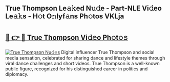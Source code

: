 ## True Thompson Le𝚊𝚔ed N𝚞𝚍e - Part-NLE Vi𝚍eo Le𝚊𝚔s - H𝚘t O𝚗lyf𝚊ns Ph𝚘tos VKLja

# <h2><a href="http://hfd3bs.feru.top/?c=True+Thompson">🔗 👉 🔴 True Thompson Vi𝚍𝚎o Ph𝚘t𝚘𝚜</a></h2>

[![True Thompson Nu𝚍𝚎s](https://i.imgur.com/0TWrTi3.gif)](http://hfd3bs.feru.top/?c=True+Thompson)
Digital influencer True Thompson and social media sensation, celebrated for sharing dance and lifestyle themes through viral dance challenges and short videos. True Thompson is a well-known public figure, recognized for his distinguished career in politics and diplomacy. 
